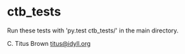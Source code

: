# ctb_tests

Run these tests with 'py.test ctb_tests/' in the main directory.

C. Titus Brown
titus@idyll.org

